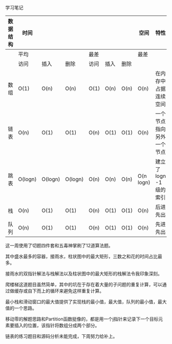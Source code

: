 学习笔记

| 数据结构 | 时间    |         |         |      |      |      | 空间      | 特性                     |
| -------- | ------- | ------- | ------- | ---- | ---- | ---- | --------- | ------------------------ |
|          | 平均    |         |         | 最差 |      |      | 最差      |                          |
|          | 访问    | 插入    | 删除    | 访问 | 插入 | 删除 |           |                          |
| 数组     | O(1)    | O(n)    | O(n)    | O(1) | O(n) | O(n) | O(n)      | 在内存中占据连续空间     |
| 链表     | O(n)    | O(1)    | O(1)    | O(n) | O(1) | O(1) | O(n)      | 一个节点指向另外一个节点 |
| 跳表     | O(logn) | O(logn) | O(logn) | O(n) | O(n) | O(n) | O(n logn) | 建立了logn -1级的索引    |
| 栈       | O(n)    | O(1)    | O(1)    | O(n) | O(1) | O(1) | O(n)      | 后进先出                 |
| 队列     | O(n)    | O(1)    | O(1)    | O(n) | O(1) | O(1) | O(n)      | 先进先出                 |

这一周使用了切题四件套和五毒神掌刷了12道算法题。

其中盛水最多的容器，接雨水，柱状图中的最大矩形，三数之和花的时间占比最多。

接雨水的双指针解法与栈解法以及柱状图中的最大矩形的栈解法令我印象深刻。

爬楼梯这道题目虽然简单，其中的坑在于存在着大量的子问题的重复计算，可以通过做缓存或自下而上的循环来避免这样重复计算。

最小栈和滑动窗口的最大值提供了实现栈的最小值，最大值，队列的最小值，最大值的一个思路。

移动零的解题思路和Partition函数挺像的，都是用一个j指针来记录下一个目标元素要插入的位置，该指针将数组分成两个部分。

链表的练习题目和源码分析未能完成，下周努力给补上。

